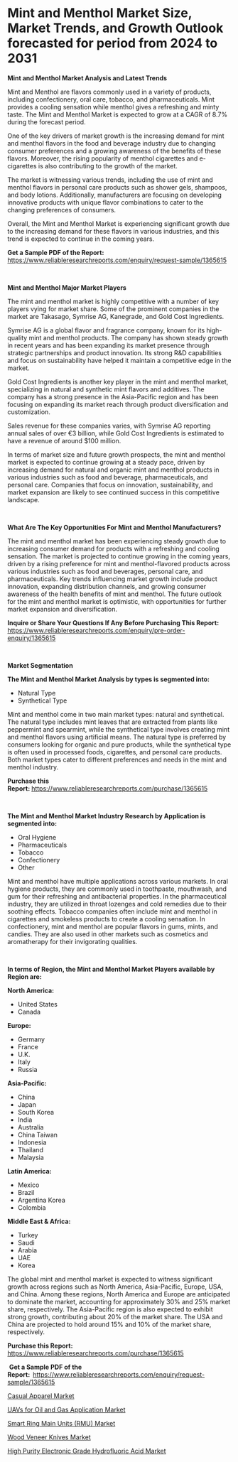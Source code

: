 <p><h1>Mint and Menthol Market Size, Market Trends, and Growth Outlook forecasted for period from 2024 to 2031</h1></p><p><strong>Mint and Menthol Market Analysis and Latest Trends</strong></p>
<p><p>Mint and Menthol are flavors commonly used in a variety of products, including confectionery, oral care, tobacco, and pharmaceuticals. Mint provides a cooling sensation while menthol gives a refreshing and minty taste. The Mint and Menthol Market is expected to grow at a CAGR of 8.7% during the forecast period.</p><p>One of the key drivers of market growth is the increasing demand for mint and menthol flavors in the food and beverage industry due to changing consumer preferences and a growing awareness of the benefits of these flavors. Moreover, the rising popularity of menthol cigarettes and e-cigarettes is also contributing to the growth of the market.</p><p>The market is witnessing various trends, including the use of mint and menthol flavors in personal care products such as shower gels, shampoos, and body lotions. Additionally, manufacturers are focusing on developing innovative products with unique flavor combinations to cater to the changing preferences of consumers.</p><p>Overall, the Mint and Menthol Market is experiencing significant growth due to the increasing demand for these flavors in various industries, and this trend is expected to continue in the coming years.</p></p>
<p><strong>Get a Sample PDF of the Report:&nbsp;</strong> <a href="https://www.reliableresearchreports.com/enquiry/request-sample/1365615">https://www.reliableresearchreports.com/enquiry/request-sample/1365615</a></p>
<p>&nbsp;</p>
<p><strong>Mint and Menthol Major Market Players</strong></p>
<p><p>The mint and menthol market is highly competitive with a number of key players vying for market share. Some of the prominent companies in the market are Takasago, Symrise AG, Kanegrade, and Gold Cost Ingredients.</p><p>Symrise AG is a global flavor and fragrance company, known for its high-quality mint and menthol products. The company has shown steady growth in recent years and has been expanding its market presence through strategic partnerships and product innovation. Its strong R&D capabilities and focus on sustainability have helped it maintain a competitive edge in the market.</p><p>Gold Cost Ingredients is another key player in the mint and menthol market, specializing in natural and synthetic mint flavors and additives. The company has a strong presence in the Asia-Pacific region and has been focusing on expanding its market reach through product diversification and customization.</p><p>Sales revenue for these companies varies, with Symrise AG reporting annual sales of over €3 billion, while Gold Cost Ingredients is estimated to have a revenue of around $100 million.</p><p>In terms of market size and future growth prospects, the mint and menthol market is expected to continue growing at a steady pace, driven by increasing demand for natural and organic mint and menthol products in various industries such as food and beverage, pharmaceuticals, and personal care. Companies that focus on innovation, sustainability, and market expansion are likely to see continued success in this competitive landscape.</p></p>
<p>&nbsp;</p>
<p><strong>What Are The Key Opportunities For Mint and Menthol Manufacturers?</strong></p>
<p><p>The mint and menthol market has been experiencing steady growth due to increasing consumer demand for products with a refreshing and cooling sensation. The market is projected to continue growing in the coming years, driven by a rising preference for mint and menthol-flavored products across various industries such as food and beverages, personal care, and pharmaceuticals. Key trends influencing market growth include product innovation, expanding distribution channels, and growing consumer awareness of the health benefits of mint and menthol. The future outlook for the mint and menthol market is optimistic, with opportunities for further market expansion and diversification.</p></p>
<p><strong>Inquire or Share Your Questions If Any Before Purchasing This Report:</strong> <a href="https://www.reliableresearchreports.com/enquiry/pre-order-enquiry/1365615">https://www.reliableresearchreports.com/enquiry/pre-order-enquiry/1365615</a></p>
<p>&nbsp;</p>
<p><strong>Market Segmentation</strong></p>
<p><strong>The Mint and Menthol Market Analysis by types is segmented into:</strong></p>
<p><ul><li>Natural Type</li><li>Synthetical Type</li></ul></p>
<p><p>Mint and menthol come in two main market types: natural and synthetical. The natural type includes mint leaves that are extracted from plants like peppermint and spearmint, while the synthetical type involves creating mint and menthol flavors using artificial means. The natural type is preferred by consumers looking for organic and pure products, while the synthetical type is often used in processed foods, cigarettes, and personal care products. Both market types cater to different preferences and needs in the mint and menthol industry.</p></p>
<p><strong>Purchase this Report:&nbsp;</strong><a href="https://www.reliableresearchreports.com/purchase/1365615">https://www.reliableresearchreports.com/purchase/1365615</a></p>
<p>&nbsp;</p>
<p><strong>The Mint and Menthol Market Industry Research by Application is segmented into:</strong></p>
<p><ul><li>Oral Hygiene</li><li>Pharmaceuticals</li><li>Tobacco</li><li>Confectionery</li><li>Other</li></ul></p>
<p><p>Mint and menthol have multiple applications across various markets. In oral hygiene products, they are commonly used in toothpaste, mouthwash, and gum for their refreshing and antibacterial properties. In the pharmaceutical industry, they are utilized in throat lozenges and cold remedies due to their soothing effects. Tobacco companies often include mint and menthol in cigarettes and smokeless products to create a cooling sensation. In confectionery, mint and menthol are popular flavors in gums, mints, and candies. They are also used in other markets such as cosmetics and aromatherapy for their invigorating qualities.</p></p>
<p>&nbsp;</p>
<p><strong>In terms of Region, the Mint and Menthol Market Players available by Region are:</strong></p>
<p>
    <p> <strong> North America: </strong>
        <ul>
            <li>United States</li>
            <li>Canada</li>
        </ul>
        </p> 
    <p> <strong> Europe: </strong>
        <ul>
            <li>Germany</li>
            <li>France</li>
            <li>U.K.</li>
            <li>Italy</li>
            <li>Russia</li>
        </ul>
        </p> 
    <p> <strong> Asia-Pacific: </strong>
        <ul>
            <li>China</li>
            <li>Japan</li>
            <li>South Korea</li>
            <li>India</li>
            <li>Australia</li>
            <li>China Taiwan</li>
            <li>Indonesia</li>
            <li>Thailand</li>
            <li>Malaysia</li>
        </ul>
        </p> 
    <p> <strong> Latin America: </strong>
        <ul>
            <li>Mexico</li>
            <li>Brazil</li>
            <li>Argentina Korea</li>
            <li>Colombia</li>
        </ul>
        </p> 
    <p> <strong> Middle East & Africa: </strong>
        <ul>
            <li>Turkey</li>
            <li>Saudi</li>
            <li>Arabia</li>
            <li>UAE</li>
            <li>Korea</li>
        </ul>
    </p>
    </p>
<p><p>The global mint and menthol market is expected to witness significant growth across regions such as North America, Asia-Pacific, Europe, USA, and China. Among these regions, North America and Europe are anticipated to dominate the market, accounting for approximately 30% and 25% market share, respectively. The Asia-Pacific region is also expected to exhibit strong growth, contributing about 20% of the market share. The USA and China are projected to hold around 15% and 10% of the market share, respectively.</p></p>
<p><strong>Purchase this Report: </strong><a href="https://www.reliableresearchreports.com/purchase/1365615">https://www.reliableresearchreports.com/purchase/1365615</a></p>
<p>&nbsp;<strong>Get a Sample PDF of the Report:&nbsp;&nbsp;</strong><a href="https://www.reliableresearchreports.com/enquiry/request-sample/1365615">https://www.reliableresearchreports.com/enquiry/request-sample/1365615</a></p>
<p><strong></strong></p>
<p><p><a href="https://github.com/sougarounis/Market-Research-Report-List-1/blob/main/casual-apparel-market.md">Casual Apparel Market</a></p><p><a href="https://medium.com/p/3fdafbef4130/edit">UAVs for Oil and Gas Application Market</a></p><p><a href="https://medium.com/p/d7328e59bbb1/edit">Smart Ring Main Units (RMU) Market</a></p><p><a href="https://medium.com/@shirleysullivan73/wood-veneer-knives-market-comprehensive-assessment-by-type-application-and-geography-d33609b4004f">Wood Veneer Knives Market</a></p><p><a href="https://github.com/jj19131/Market-Research-Report-List-1/blob/main/high-purity-electronic-grade-hydrofluoric-acid-market.md">High Purity Electronic Grade Hydrofluoric Acid Market</a></p></p>